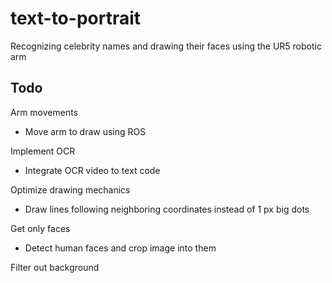 # text-to-portrait
Recognizing celebrity names and drawing their faces using the UR5 robotic arm

## Todo
Arm movements
- Move arm to draw using ROS

Implement OCR
- Integrate OCR video to text code

Optimize drawing mechanics
- Draw lines following neighboring coordinates instead of 1 px big dots

Get only faces
- Detect human faces and crop image into them

Filter out background
